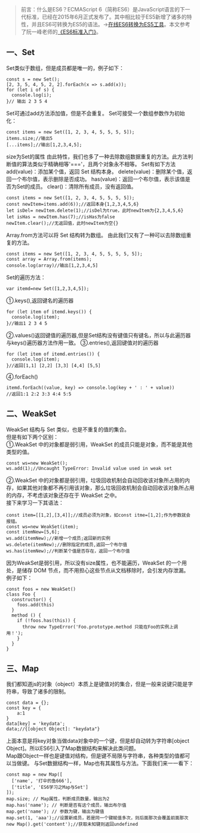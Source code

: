 > 前言：什么是ES6？ECMAScript 6（简称ES6）是JavaScript语言的下一代标准，已经在2015年6月正式发布了。其中相比较于ES5新增了诸多的特性，并且ES6可转换为ES5的语法。->[在线ES6转换为ES5工具](http://google.github.io/traceur-compiler/demo/repl.html#%0A)。本文参考了阮一峰老师的[《ES6标准入门》](http://es6.ruanyifeng.com/)。
## 一、Set  
Set类似于数组，但是成员都是唯一的，例子如下：  
```
const s = new Set();
[2, 3, 5, 4, 5, 2, 2].forEach(x => s.add(x));
for (let i of s) {
  console.log(i);
}// 输出 2 3 5 4
```
Set可通过add方法添加值，但是不会重复。
Set可接受一个数组参数作为初始化：
```
const items = new Set([1, 2, 3, 4, 5, 5, 5, 5]);
items.size;//输出5
[...items];//输出[1,2,3,4,5];
```
size为Set的属性
由此特性，我们也多了一种去除数组数据重复的方法。此方法判断值的算法类似于精确相等'==='，且两个对象永不相等。
Set有如下方法
add(value)：添加某个值，返回 Set 结构本身。
delete(value)：删除某个值，返回一个布尔值，表示删除是否成功。
has(value)：返回一个布尔值，表示该值是否为Set的成员。
clear()：清除所有成员，没有返回值。 
```
const items = new Set([1, 2, 3, 4, 5, 5, 5, 5]);
const newItem=items.add(6));//返回本身{1,2,3,4,5,6}
let isDel= newItem.delete(1);//isDel为true，此时newItem为{2,3,4,5,6}
let isHas = newItem.has(7);//isHas为false
newItem.clear();//无返回值，此时newItem为空{}
```
Array.from方法可以将 Set 结构转为数组。  由此我们又有了一种可以去除数组重复的方法。
```
const items = new Set([1, 2, 3, 4, 5, 5, 5, 5, 5]);
const array = Array.from(items);
console.log(array)//输出[1,2,3,4,5]
```
Set的遍历方法：  
```
var itemd=new Set([1,2,3,4,5]);
```
①.keys(),返回键名的遍历器
```
for (let item of itemd.keys()) {
  console.log(item);
}//输出1 2 3 4 5
```
②.values()返回键值的遍历器,但是Set结构没有键值只有键名，所以与此遍历器与keys()遍历器方法作用一致。
③.entries(),返回键值对的遍历器 
```
for (let item of itemd.entries()) {
  console.log(item);
}//返回[1,1] [2,2] [3,3] [4,4] [5,5]
```
④.forEach()
```
itemd.forEach((value, key) => console.log(key + ' : ' + value))
//返回1:1 2:2 3:3 4:4 5:5 
```
## 二、WeakSet  
WeakSet 结构与 Set 类似，也是不重复的值的集合。  
但是有如下两个区别：  
①.WeakSet 中的对象都是弱引用，WeakSet 的成员只能是对象，而不能是其他类型的值。
```
const ws=new WeakSet();
ws.add(1);//Uncaught TypeError: Invalid value used in weak set
```
②.WeakSet 中的对象都是弱引用，垃圾回收机制会自动回收该对象所占用的内存，如果其他对象都不再引用该对象，那么垃圾回收机制会自动回收该对象所占用的内存，不考虑该对象还存在于 WeakSet 之中。  
接下来学习一下其语法： 
```
const item=[[1,2],[3,4]];//成员必须为对象，如const itme=[1,2];作为参数就会报错。
const ws=new WeakSet(item);
const itemNew=[5,6];
ws.add(itemNew);//新增一个成员;返回新的实例
ws.delete(itemNew);//删除指定的成员,返回一个布尔值
ws.has(itemNew);//判断某个值是否存在，返回一个布尔值
```
因为WeakSet是弱引用，所以没有size属性，也不能遍历，WeakSet 的一个用处，是储存 DOM 节点，而不用担心这些节点从文档移除时，会引发内存泄漏。
例子如下：
```
const foos = new WeakSet()
class Foo {
  constructor() {
    foos.add(this)
  }
  method () {
    if (!foos.has(this)) {
      throw new TypeError('Foo.prototype.method 只能在Foo的实例上调用！');
    }
  }
}
```
## 三、Map
我们都知道js的对象（object）本质上是键值对的集合，但是一般来说键只能是字符串，导致了诸多的限制。
```
const data = {};
const key = {
	a:1
}
data[key] = 'keydata';
data;//{[object Object]: "keydata"}
```
上面本意是将key对象当做data对象中的一个键，但是却自动转为字符串[object Object]。所以ES6引入了Map数据结构来解决此类问题。  
Map跟Object一样也是键值对结构，但是键不局限与字符串，各种类型的值都可以当做键。
与Set数据结构一样，Map也有其属性与方法。下面我们来一一看下：  
```
const map = new Map([
  ['name', '打伞的鱼666'],
  ['title', 'ES6学习之Map与Set']
]);
map.size; // Map属性，判断成员数量，输出为2
map.has('name'); // 判断是否有这个成员，输出布尔值
map.get('name'); // 参数为键，输出为键值
map.set(1, 'aaa');//设置新成员，若是同一个键赋值多次，则后面那次会覆盖前面那次
new Map().get('content');//获取未知键则返回undefined
```

